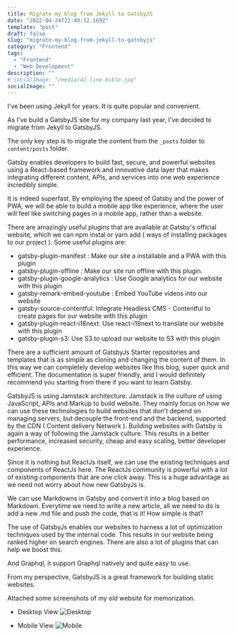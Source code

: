 ```yaml
---
title: Migrate my blog from Jekyll to GatsbyJS
date: "2022-04-24T22:40:32.169Z"
template: "post"
draft: false
slug: "migrate-my-blog-from-jekyll-to-gatsbyjs"
category: "Frontend"
tags:
  - "Frontend"
  - "Web Development"
description: ""
# socialImage: "/media/42-line-bible.jpg"
socialImage: ""
---
```


I've been using Jekyll for years.
It is quite popular and convenient.

As I've build a GatsbyJS site for my company last year, I've decided to migrate from Jekyll to GatsbyJS.

The only key step is to migrate the content from the `_posts` folder to `content/posts` folder.

Gatsby enables developers to build fast, secure, and powerful websites using a React-based framework and innovative data layer that makes integrating different content, APIs, and services into one web experience incredibly simple.

It is indeed superfast. By employing the speed of Gatsby and the power of PWA, we will be able to build a mobile app like experience, where the user will feel like switching pages in a mobile app, rather than a website.

There are amazingly useful plugins that are available at Gatsby's official website, which we can npm instal or yarn add ( ways of installing packages to our project ). Some useful plugins are:

- gatsby-plugin-manifest : Make our site a installable and a PWA with this plugin
- gatsby-plugin-offline : Make our site run offline with this plugin.
- gatsby-plugin-google-analytics : Use Google analytics for our website with this plugin
- gatsby-remark-embed-youtube : Embed YouTube videos into our website
- gatsby-source-contentful: Integrate Headless CMS - Contentful to create pages for our website with this plugin
- gatsby-plugin-react-i18next: Use react-i18next to translate our website with this plugin
- gatsby-plugin-s3: Use S3 to upload our website to S3 with this plugin

There are a sufficient amount of GatsbyJs Starter repositories and templates that is as simple as cloning and changing the content of them. In this way we can completely develop websites like this blog, super quick and efficient. The documentation is super friendly, and I would definitely recommend you starting from there if you want to learn Gatsby.

GatsbyJS is using Jamstack architecture.
Jamstack is the culture of using JavaScript, APIs and Markup to build website. They mainly focus on how we can use these technologies to build websites that don't depend on managing servers, but decouple the front-end and the backend, supported by the CDN ( Content delivery Network ).
Building websites with Gatsby is again a way of following the Jamstack culture. This results in a better performance, increased security, cheap and easy scaling, better developer experience.

Since it is nothing but ReactJs itself, we can use the existing techniques and components of ReactJs here. The ReactJs community is powerful with a lot of existing components that are one click away. This is a huge advantage as we need not worry about how new GatsbyJs is.

We can use Markdowns in Gatsby and convert it into a blog based on Markdown. Everytime we need to write a new article, all we need to do is add a new .md file and push the code, that is it! How simple is that?

The use of GatsbyJs enables our websites to harness a lot of optimization techniques used by the internal code. This results in our website being ranked higher on search engines. There are also a lot of plugins that can help we boost this.

And Graphql, it support Graphql natively and quite easy to use.

From my perspective, GatsbyJS is a great framework for building static websites.

Attached some screenshots of my old website for memorization.


- Desktop View
![Desktop](/media/screenshot-tigressbailey.github.io-2022.04.23-20_23_01.png)

- Mobile View
![Mobile](/media/screenshot-tigressbailey.github.io-2022.04.23-20_23_30.png)
